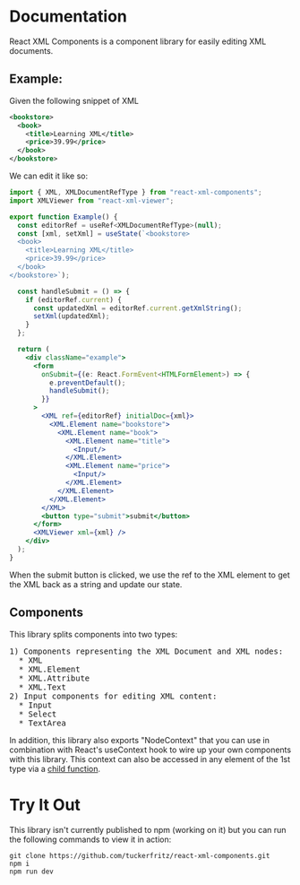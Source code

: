 # Documentation

React XML Components is a component library for easily editing XML documents.

## Example:

Given the following snippet of XML

```xml
<bookstore>
  <book>
    <title>Learning XML</title>
    <price>39.99</price>
  </book>
</bookstore>
```

We can edit it like so:

```jsx
import { XML, XMLDocumentRefType } from "react-xml-components";
import XMLViewer from "react-xml-viewer";

export function Example() {
  const editorRef = useRef<XMLDocumentRefType>(null);
  const [xml, setXml] = useState(`<bookstore>
  <book>
    <title>Learning XML</title>
    <price>39.99</price>
  </book>
</bookstore>`);

  const handleSubmit = () => {
    if (editorRef.current) {
      const updatedXml = editorRef.current.getXmlString();
      setXml(updatedXml);
    }
  };

  return (
    <div className="example">
      <form
        onSubmit={(e: React.FormEvent<HTMLFormElement>) => {
          e.preventDefault();
          handleSubmit();
        }}
      >
        <XML ref={editorRef} initialDoc={xml}>
          <XML.Element name="bookstore">
            <XML.Element name="book">
              <XML.Element name="title">
                <Input/>
              </XML.Element>
              <XML.Element name="price">
                <Input/>
              </XML.Element>
            </XML.Element>
          </XML.Element>
        </XML>
        <button type="submit">submit</button>
      </form>
      <XMLViewer xml={xml} />
    </div>
  );
}
```

When the submit button is clicked, we use the ref to the XML element to get the XML back as a string and update our state.

## Components

This library splits components into two types:

<pre>
1) Components representing the XML Document and XML nodes:
  * XML
  * XML.Element
  * XML.Attribute
  * XML.Text
2) Input components for editing XML content:
  * Input
  * Select
  * TextArea
</pre>

In addition, this library also exports "NodeContext" that you can use in combination with React's useContext hook to wire up your own components with this library. This context can also be accessed in any element of the 1st type via a [child function](https://www.codedaily.io/tutorials/Using-Functions-as-Children-and-Render-Props-in-React-Components).

# Try It Out

This library isn't currently published to npm (working on it) but you can run the following commands to view it in action:

```
git clone https://github.com/tuckerfritz/react-xml-components.git
npm i
npm run dev
```
